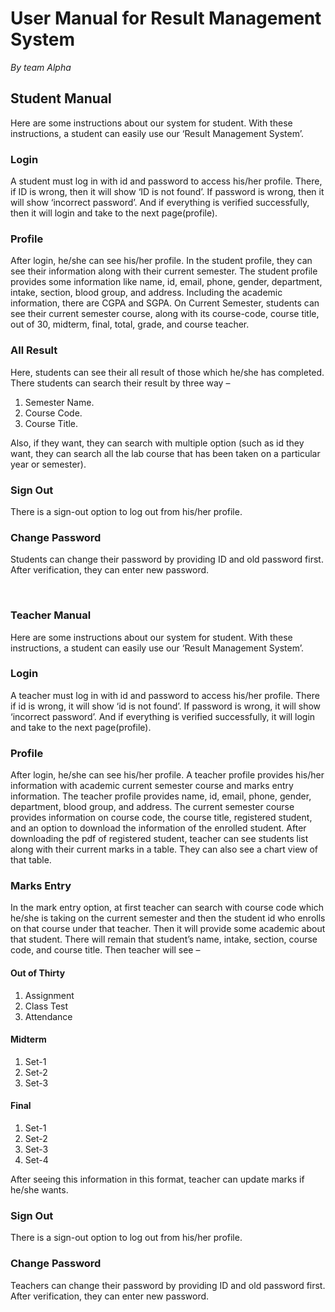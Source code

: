 # User Manual for Result Management System
_By team Alpha_

## Student Manual
Here are some instructions about our system for student. With these instructions, a student can easily use our ‘Result Management System’. 

### Login
A student must log in with id and password to access his/her profile. There, if ID is wrong, then it will show ‘ID is not found’. If password is wrong, then it will show ‘incorrect password’. And if everything is verified successfully, then it will login and take to the next page(profile). 
 
### Profile
After login, he/she can see his/her profile. In the student profile, they can see their information along with their current semester. The student profile provides some information like name, id, email, phone, gender, department, intake, section, blood group, and address. Including the academic information, there are CGPA and SGPA.
On Current Semester, students can see their current semester course, along with its course-code, course title, out of 30, midterm, final, total, grade, and course teacher.

### All Result
Here, students can see their all result of those which he/she has completed. There students can search their result by three way – 
1. Semester Name.
2. Course Code.
3. Course Title.

Also, if they want, they can search with multiple option (such as id they want, they can search all the lab course that has been taken on a particular year or semester).

### Sign Out
There is a sign-out option to log out from his/her profile.

### Change Password
Students can change their password by providing ID and old password first. After verification, they can enter new password.

 
### Teacher Manual
Here are some instructions about our system for student. With these instructions, a student can easily use our ‘Result Management System’. 

### Login
A teacher must log in with id and password to access his/her profile. There if id is wrong, it will show ‘id is not found’. If password is wrong, it will show ‘incorrect password’. And if everything is verified successfully, it will login and take to the next page(profile).

### Profile
After login, he/she can see his/her profile. A teacher profile provides his/her information with academic current semester course and marks entry information. The teacher profile provides name, id, email, phone, gender, department, blood group, and address. The current semester course provides information on course code, the course title, registered student, and an option to download the information of the enrolled student. 
After downloading the pdf of registered student, teacher can see students list along with their current marks in a table. They can also see a chart view of that table. 

### Marks Entry
In the mark entry option, at first teacher can search with course code which he/she is taking on the current semester and then the student id who enrolls on that course under that teacher. Then it will provide some academic about that student. There will remain that student’s name, intake, section, course code, and course title. Then teacher will see – 

#### Out of Thirty
1.	Assignment
2.	Class Test
3.	Attendance
#### 	Midterm
1.	Set-1
2.	Set-2
3.	Set-3
#### Final
1.	Set-1
2. Set-2
3.	Set-3
4.	Set-4

After seeing this information in this format, teacher can update marks if he/she wants.

### Sign Out
There is a sign-out option to log out from his/her profile.

### Change Password
Teachers can change their password by providing ID and old password first. After verification, they can enter new password.


